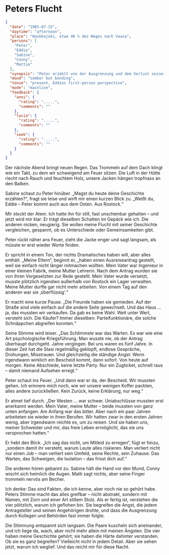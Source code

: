# Peters Flucht

```json
{
  "date": "1985-07-15",
  "daytime": "afternoon",
  "place": "Haukkajoki, etwa 40 % des Weges nach Vaasa",
  "persons": [
    "Peter",
    "Eddie",
    "Sabine",
    "Conny",
    "Mattie"
  ],
  "synopsis": "Peter erzählt von der Ausgrenzung und dem Verlust seiner Familie nach einem Ausreiseantrag; die Gruppe versteht dadurch besser Eddies Flucht.",
  "mood": "somber but bonding",
  "tense": "present, Eddies first-person perspective",
  "mode": "mainline",
  "feedback": {
    "anni": {
      "rating": ".....",
      "comments": ""
    },
    "lucia": {
      "rating": ".....",
      "comments": ""
    },
    "soek": {
      "rating": ".....",
      "comments": ""
    }
  }
}
```

Der nächste Abend bringt neuen Regen. Das Trommeln auf dem Dach klingt wie ein Takt, zu dem wir schweigend am Feuer sitzen. Die Luft in der Hütte riecht nach Rauch und feuchtem Holz, unsere Jacken hängen tropfnass an den Balken.

Sabine schaut zu Peter hinüber. „Magst du heute deine Geschichte erzählen?“, fragt sie leise und wirft mir einen kurzen Blick zu. „Weißt du, Eddie – Peter kommt auch aus dem Osten. Aus Rostock.“

Mir stockt der Atem. Ich hatte ihn für still, fast unscheinbar gehalten – und jetzt wird mir klar: Er trägt dieselben Schatten im Gepäck wie ich. Die anderen nicken, neugierig. Sie wollen meine Flucht mit seiner Geschichte vergleichen, gespannt, ob es Unterschiede oder Gemeinsamkeiten gibt.

Peter rückt näher ans Feuer, zieht die Jacke enger und sagt langsam, als müsste er erst wieder Worte finden.

Er spricht in einem Ton, der nichts Dramatisches haben will, aber alles enthält.
„Meine Eltern“, beginnt er, „haben einen Ausreiseantrag gestellt, weil sie einfach nicht länger mitmachen wollten. Mein Vater war Ingenieur in einer kleinen Fabrik, meine Mutter Lehrerin. Nach dem Antrag wurden sie von ihren Vorgesetzten zur Rede gestellt. Mein Vater wurde versetzt, musste plötzlich irgendwo außerhalb von Rostock ein Lager verwalten. Meine Mutter durfte gar nicht mehr arbeiten. Von einem Tag auf den anderen war sie ‚überflüssig‘.“

Er macht eine kurze Pause. „Die Freunde haben sie gemieden. Auf der Straße sind viele einfach auf die andere Seite gewechselt. Und das Haus … ja, das mussten wir verkaufen. Da gab es keine Wahl. Weit unter Wert, versteht sich. Die Käufer? Immer dieselben: Parteifunktionäre, die solche Schnäppchen abgreifen konnten.“

Seine Stimme wird leiser. „Das Schlimmste war das Warten. Es war wie eine Art psychologische Kriegsführung. Man wusste nie, ob der Antrag überhaupt durchgeht. Jahre vergingen. Bei uns waren es fünf Jahre. In dieser Zeit hat die Stasi regelmäßig geklopft, endlose Gespräche, Drohungen, Misstrauen. Und gleichzeitig die ständige Angst: Wenn irgendwann wirklich ein Bescheid kommt, dann sofort. Von heute auf morgen. Keine Abschiede, keine letzte Party. Nur ein Zugticket, schnell raus – damit niemand Aufsehen erregt.“

Peter schaut ins Feuer. „Und dann war er da, der Bescheid. Wir mussten gehen. Ich erinnere mich noch, wie wir unsere wenigen Koffer packten, alles andere zurückließen. Kein Zurück, keine Erklärung, nur weg.“

Er atmet tief durch. „Der Westen … war schwer. Uniabschlüsse mussten erst anerkannt werden. Mein Vater, meine Mutter – beide mussten von ganz unten anfangen. Am Anfang war das bitter. Aber nach ein paar Jahren arbeiteten sie wieder in ihren Berufen. Wir hatten zwar in den ersten Jahren wenig, aber irgendwann reichte es, um zu reisen. Und sie haben uns, meiner Schwester und mir, das freie Leben ermöglicht, das sie uns versprochen hatten.“

Er hebt den Blick. „Ich sag das nicht, um Mitleid zu erregen“, fügt er hinzu, „sondern damit ihr versteht, warum Leute alles riskieren. Man verliert nicht nur einen Job – man verliert sein Umfeld, seine Rechte, sein Zuhause. Das Warten, das Schweigen, die Isolation – das frisst dich auf.“

Die anderen hören gebannt zu. Sabine hält die Hand vor den Mund, Conny wischt sich heimlich die Augen. Matti sagt nichts, aber seine Finger trommeln nervös am Becher.

Ich denke: Das sind Fakten, die ich kenne, aber noch nie so gehört habe. Peters Stimme macht das alles greifbar – nicht abstrakt, sondern mit Namen, mit Zorn und einer Art stillem Stolz. Als er fertig ist, verstehen die vier plötzlich, warum ich geflohen bin. Sie begreifen die Angst, die jedem Antragsteller und seinen Angehörigen drohte, und dass die Ausgrenzung durch Kollegen und Behörden fast immer folgte.

Die Stimmung entspannt sich langsam. Die Paare kuscheln sich aneinander, und ich liege da, wach, aber nicht mehr allein mit meinen Ängsten. Die vier haben meine Geschichte gehört; sie haben die Härte dahinter verstanden. Ob sie es ganz begreifen? Vielleicht nicht in jedem Detail. Aber sie sehen jetzt, warum ich weglief. Und das reicht mir für diese Nacht.
